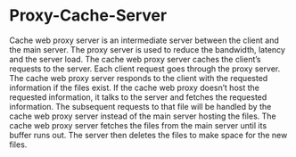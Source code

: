 # Proxy-Cache-Server
Cache web proxy server is an intermediate server between the client and the main server. The proxy server is used to reduce the bandwidth, latency and the server load. The cache web proxy server caches the client’s requests to the server. Each client request goes through the proxy server. The cache web proxy server responds to the client with the requested information if the files exist. If the cache web proxy doesn’t host the requested information, it talks to the server and fetches the requested information. The subsequent requests to that file will be handled by the cache web proxy server instead of the main server hosting the files. The cache web proxy server fetches the files from the main server until its buffer runs out. The server then deletes the files to make space for the new files.
